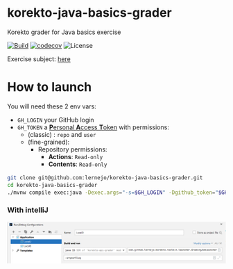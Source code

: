 # korekto-java-basics-grader
Korekto grader for Java basics exercise

[![Build](https://github.com/lernejo/korekto-java-basics-grader/actions/workflows/build.yml/badge.svg)](https://github.com/lernejo/korekto-java-basics-grader/actions)
[![codecov](https://codecov.io/gh/lernejo/korekto-java-basics-grader/branch/main/graph/badge.svg?token=EUNNO5IANB)](https://codecov.io/gh/lernejo/korekto-java-basics-grader)
![License](https://img.shields.io/badge/License-Elastic_License_v2-blue)

Exercise subject: [here](EXERCISE_fr.adoc)

# How to launch
You will need these 2 env vars:
* `GH_LOGIN` your GitHub login
* `GH_TOKEN` a [**P**ersonal **A**ccess **T**oken](https://docs.github.com/en/authentication/keeping-your-account-and-data-secure/managing-your-personal-access-tokens#creating-a-personal-access-token-classic) with permissions:
    * (classic) : `repo` and `user`
    * (fine-grained):
        * Repository permissions:
            * **Actions**: `Read-only`
            * **Contents**: `Read-only`

```bash
git clone git@github.com:lernejo/korekto-java-basics-grader.git
cd korekto-java-basics-grader
./mvnw compile exec:java -Dexec.args="-s=$GH_LOGIN" -Dgithub_token="$GH_TOKEN"
```

### With intelliJ

![Demo Run Configuration](https://raw.githubusercontent.com/lernejo/korekto-toolkit/main/docs/demo_run_configuration.png)
